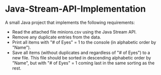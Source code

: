 # Java-Stream-API-Implementation

A small Java project that implements the following requirements:
- Read the attached file minions.csv using the Java Stream API.
- Remove any duplicate entries from the data.
- Print all items with "# of Eyes" = 1 to the console (in alphabetic order by "Name").
- Save all items (without duplicates and regardless of "# of Eyes") to a new file. This file should be sorted in descending alphabetic order
by "Name", but with "# of Eyes" = 1 coming last in the same sorting as the rest.
